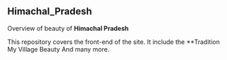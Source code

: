 ## Himachal_Pradesh
Overview of beauty of **Himachal Pradesh**

This repository covers the front-end of the site.
It include the 
**Tradition
My Village
Beauty
And many more.
